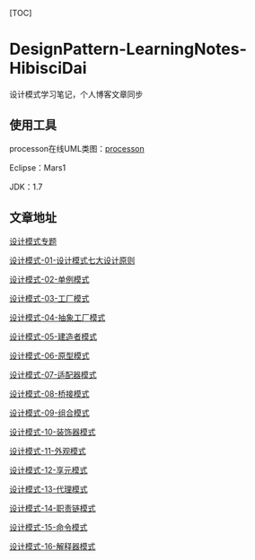 [TOC]

# DesignPattern-LearningNotes-HibisciDai

设计模式学习笔记，个人博客文章同步

## 使用工具

processon在线UML类图：[processon](https://www.processon.com/i/5b0a404be4b0b0a47abf79c6)

Eclipse：Mars1

JDK：1.7

## 文章地址

[设计模式专题](https://hibiscidai.github.io/categories/%E8%AE%BE%E8%AE%A1%E6%A8%A1%E5%BC%8F/)

[设计模式-01-设计模式七大设计原则](https://hibiscidai.github.io/2018/03/07/设计模式-01-设计模式七大设计原则/)

[设计模式-02-单例模式](https://hibiscidai.github.io/2018/03/14/设计模式-02-单例模式/)

[设计模式-03-工厂模式](https://hibiscidai.github.io/2018/03/21/设计模式-03-工厂模式/)

[设计模式-04-抽象工厂模式](https://hibiscidai.github.io/2018/03/26/设计模式-04-抽象工厂模式/)

[设计模式-05-建造者模式](https://hibiscidai.github.io/2018/03/28/设计模式-05-建造者模式/)

[设计模式-06-原型模式](https://hibiscidai.github.io/2018/04/02/设计模式-06-原型模式/)

[设计模式-07-适配器模式](https://hibiscidai.github.io/2018/04/04/设计模式-07-适配器模式/)

[设计模式-08-桥接模式](https://hibiscidai.github.io/2018/04/09/设计模式-08-桥接模式/)

[设计模式-09-组合模式](https://hibiscidai.github.io/2018/04/16/设计模式-09-组合模式/)

[设计模式-10-装饰器模式](https://hibiscidai.github.io/2018/04/18/设计模式-10-装饰器模式/)

[设计模式-11-外观模式](https://hibiscidai.github.io/2018/04/23/设计模式-11-外观模式/)

[设计模式-12-享元模式](https://hibiscidai.github.io/2018/04/25/设计模式-12-享元模式/)

[设计模式-13-代理模式](https://hibiscidai.github.io/2018/04/28/设计模式-13-代理模式/)

[设计模式-14-职责链模式](https://hibiscidai.github.io/2018/05/09/设计模式-14-职责链模式/)

[设计模式-15-命令模式](https://hibiscidai.github.io/2018/05/14/设计模式-15-命令模式/)

[设计模式-16-解释器模式](https://hibiscidai.github.io/2018/05/16/设计模式-16-解释器模式/)
